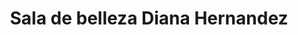 ---
title: "Sala de belleza Diana Hernandez"
url: /velez/sala-de-belleza-diana-hernandez-calle-9/
shop: peluquería
---